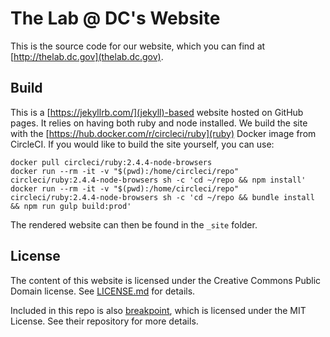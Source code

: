 # The Lab @ DC's Website

This is the source code for our website, which you can find at [http://thelab.dc.gov](thelab.dc.gov).

## Build

This is a [https://jekyllrb.com/](jekyll)-based website hosted on GitHub pages.
It relies on having both ruby and node installed. We build the site with the
[https://hub.docker.com/r/circleci/ruby](ruby) Docker image from CircleCI. If
you would like to build the site yourself, you can use:

```
docker pull circleci/ruby:2.4.4-node-browsers
docker run --rm -it -v "$(pwd):/home/circleci/repo" circleci/ruby:2.4.4-node-browsers sh -c 'cd ~/repo && npm install'
docker run --rm -it -v "$(pwd):/home/circleci/repo" circleci/ruby:2.4.4-node-browsers sh -c 'cd ~/repo && bundle install && npm run gulp build:prod'
```

The rendered website can then be found in the `_site` folder.

## License

The content of this website is licensed under the Creative Commons Public Domain license. See [LICENSE.md](https://github.com/thelabdc/thelabdc.github.io/blob/source/LICENSE.md) for details.

Included in this repo is also [breakpoint](https://github.com/at-import/breakpoint), which is licensed under the MIT License. See their repository for more details.
